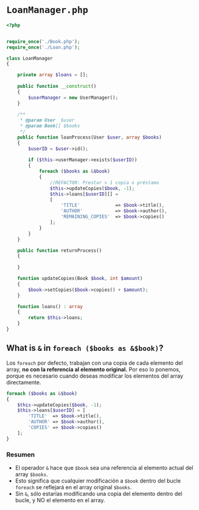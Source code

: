 
# `LoanManager.php`


```php
<?php


require_once('./Book.php');
require_once('./Loan.php');

class LoanManager
{

    private array $loans = [];
  
    public function __construct() 
    {
        $userManager = new UserManager();
    }
    
    /**
     * @param User  $user
     * @param Book[] $books
     */
    public function loanProcess(User $user, array $books)
    {
        $userID = $user->id();
        
        if ($this->userManager->exists($userID)) 
        {
            foreach ($books as &$book) 
            {
            	//REFACTOR: Prestar > 1 copia x préstamo
                $this->updateCopies($book, -1);
                $this->loans[$userID][] = 
                [
                	'TITLE' 			=> $book->title(),
                	'AUTHOR'			=> $book->author(),
                	'REMAINING_COPIES'	=> $book->copies()
                ];
            }
        }
    }

    public function returnProcess()
    {
        
    }

    function updateCopies(Book $book, int $amount)
    {
        $book->setCopies($book->copies() + $amount);
    }

    function loans() : array 
    {
        return $this->loans;
    }
}
```

## What is `&` in `foreach ($books as &$book)`?

Los `foreach` por defecto, trabajan con una copia de cada elemento del array, __no con la referencia al elemento original.__
Por eso lo ponemos, porque es necesario cuando deseas modificar los elementos del array directamente.

```php
foreach ($books as &$book) 
{
    $this->updateCopies($book, -1);
    $this->loans[$userID] = [
        'TITLE'  => $book->title(),
        'AUTHOR' => $book->author(),
        'COPIES' => $book->copies()
    ];
}
```

### Resumen
- El operador `&` hace que `$book` sea una referencia al elemento actual del array `$books`. 
- Esto significa que cualquier modificación a `$book` dentro del bucle `foreach` se reflejará en el array original `$books`. 
- Sin `&`, sólo estarías modificando una copia del elemento dentro del bucle, y NO el elemento en el array.
